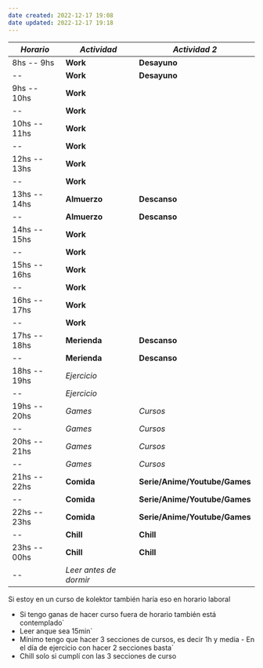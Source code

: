 ```yaml
---
date created: 2022-12-17 19:08
date updated: 2022-12-17 19:18
---
```


| _Horario_     | _Actividad_            | _Actividad 2_ |
| ------------- | ---------------------- | ------------- |
| 8hs -- 9hs    | **Work**               | **Desayuno**     |
| --            | **Work**               |    **Desayuno**            |
| 9hs -- 10hs   | **Work**               |               |
| --            | **Work**               |               |
| 10hs -- 11hs  | **Work**               |               |
| --            | **Work**               |               |
| 12hs -- 13hs  | **Work**               |               |
| --            | **Work**               |               |
| 13hs -- 14hs  | **Almuerzo**               | **Descanso**     |
| --            | **Almuerzo**              | **Descanso**      |
| 14hs -- 15hs  | **Work**               |               |
| --            | **Work**               |               |
| 15hs -- 16hs  | **Work**               |               |
| --            | **Work**               |               |
| 16hs -- 17hs  | **Work**               |               |
| --            | **Work**               |               |
| 17hs -- 18hs  | **Merienda**               | **Descanso**      |
| --            | **Merienda**               | **Descanso**      |
| 18hs -- 19hs  | _Ejercicio_                |       |
| --            | _Ejercicio_                |       |
| 19hs  -- 20hs | _Games_                | _Cursos_      |
| --            | _Games_                | _Cursos_      |
| 20hs  -- 21hs | _Games_                | _Cursos_      |
| --            | _Games_                | _Cursos_      |
| 21hs -- 22hs  | **Comida**                 | **Serie/Anime/Youtube/Games**        |
| --            | **Comida**                 | **Serie/Anime/Youtube/Games**         |
| 22hs -- 23hs  | **Comida**                 | **Serie/Anime/Youtube/Games**        |
| --            | **Chill**                  | **Chill**         |
| 23hs -- 00hs  | **Chill**                  | **Chill**         |
| --            | _Leer antes de dormir_ |               |
 Si estoy en un curso de kolektor también haría eso en horario laboral
- Si tengo ganas de hacer curso fuera de horario también está contemplado`
- Leer anque sea 15min`
- Mínimo tengo que hacer 3 secciones de cursos, es decir 1h y media - En el día de ejercicio con hacer 2 secciones basta`
- Chill solo si cumplí con las 3 secciones de curso